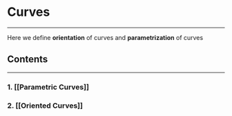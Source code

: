 # Curves
---
Here we define **orientation** of curves and **parametrization** of curves
## Contents
---
### 1. [[Parametric Curves]]

### 2. [[Oriented Curves]]